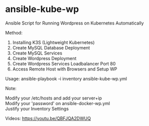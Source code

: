 # ansible-kube-wp
Ansible Script for Running Wordpress on Kubernetes Automatically

Method:

1. Installing K3S (Lightweight Kubernetes)
2. Create MySQL Database Deployment
3. Create MySQL Services
4. Create Wordpress Deployment
5. Create Wordpress Services Loadbalancer Port 80
6. Access Remote Host with Browsers and Setup WP

Usage:
ansible-playbook -i inventory ansible-kube-wp.yml

Note: 

Modify your /etc/hosts and add your server+ip <br />
Modify your 'password' on ansible-docker-wp.yml <br />
Justify your Inventory Settings 

Videos:
https://youtu.be/QBFJQA2DWUQ
